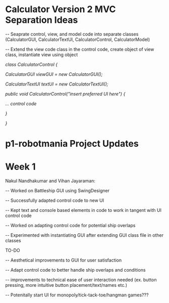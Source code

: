 # Calculator Version 2 MVC Separation Ideas

-- Seaprate control, view, and model code into separate classes (CalculatorGUI, CalculatorTextUI, CalculatorControl, CalculatorModel)

-- Extend the view code class in the control code, create object of view class, instantiate view using object

*class CalculatorControl {*

*CalculatorGUI viewGUI = new CalculatorGUI();*

*CalculatorTextUI textUI = new CalculatorTextUI();*

  *public void CalculatorControl("insert preferred UI here") {*

  *... control code*

  *}*
  
*}* 


# p1-robotmania Project Updates

# Week 1

Nakul Nandhakumar and Vihan Jayaraman:

-- Worked on Battleship GUI using SwingDesigner

-- Successfully adapted control code to new UI

-- Kept text and console based elements in code to work in tangent with UI control code

-- Worked on adapting control code for potential ship overlaps

-- Experimented with instantiating GUI after extending GUI class file in other classes

TO-DO

-- Aesthetical improvements to GUI for user satisfaction

-- Adapt control code to better handle ship overlaps and conditions

-- improvements to technical ease of user interaction needed (ex. button pressing, more intuitive button placement/text/names etc.)

-- Potenitally start UI for monopoly/tick-tack-toe/hangman games??? 
